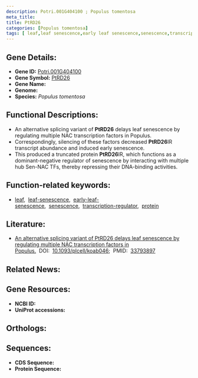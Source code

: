 ```yaml
---
description: Potri.001G404100 ; Populus tomentosa
meta_title:
title: PtRD26
categories: [Populus tomentosa]
tags: [ leaf,leaf senescence,early leaf senescence,senescence,transcription regulator,protein ]
---
```


## Gene Details:
- **Gene ID:** [Potri.001G404100]()
- **Gene Symbol:** <u>PtRD26</u>
- **Gene Name:** 
- **Genome:** []()
- **Species:** *Populus tomentosa*

## Functional Descriptions:
   - An alternative splicing variant of **PtRD26** delays leaf senescence by regulating multiple NAC transcription factors in Populus.
   - Correspondingly, silencing of these factors decreased **PtRD26**IR transcript abundance and induced early senescence.
   - This produced a truncated protein **PtRD26**IR, which functions as a dominant-negative regulator of senescence by interacting with multiple hub Sen-NAC TFs, thereby repressing their DNA-binding activities.

## Function-related keywords:
   - [leaf](/tags/leaf/),&nbsp;&nbsp;[leaf-senescence](/tags/leaf-senescence/),&nbsp;&nbsp;[early-leaf-senescence](/tags/early-leaf-senescence/),&nbsp;&nbsp;[senescence](/tags/senescence/),&nbsp;&nbsp;[transcription-regulator](/tags/transcription-regulator/),&nbsp;&nbsp;[protein](/tags/protein/)

## Literature:
   - [An alternative splicing variant of PtRD26 delays leaf senescence by regulating multiple NAC transcription factors in Populus.](https://doi.org/10.1093/plcell/koab046)&nbsp;&nbsp;DOI:&nbsp;&nbsp;[10.1093/plcell/koab046](https://doi.org/10.1093/plcell/koab046);&nbsp;&nbsp;PMID:&nbsp;&nbsp;[33793897](https://pubmed.ncbi.nlm.nih.gov/33793897/)

## Related News:

## Gene Resources:
- **NCBI ID:**  [](https://www.ncbi.nlm.nih.gov/gene/?term=)
- **UniProt accessions:**  [](https://www.uniprot.org/uniprotkb//entry)

## Orthologs:

## Sequences:
- **CDS Sequence:**
- **Protein Sequence:**
